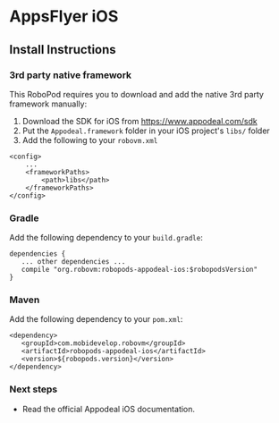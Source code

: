 # AppsFlyer iOS

## Install Instructions

### 3rd party native framework
This RoboPod requires you to download and add the native 3rd party framework manually:

1. Download the SDK for iOS from https://www.appodeal.com/sdk
2. Put the `Appodeal.framework` folder in your iOS project's `libs/` folder
3. Add the following to your `robovm.xml`

```
<config>
    ...
    <frameworkPaths>
        <path>libs</path>
    </frameworkPaths>
</config>
```

### Gradle

Add the following dependency to your `build.gradle`:

```
dependencies {
   ... other dependencies ...
   compile "org.robovm:robopods-appodeal-ios:$robopodsVersion"
}
```

### Maven

Add the following dependency to your `pom.xml`:

```
<dependency>
   <groupId>com.mobidevelop.robovm</groupId>
   <artifactId>robopods-appodeal-ios</artifactId>
   <version>${robopods.version}</version>
</dependency>
```

### Next steps

- Read the official Appodeal iOS documentation.
